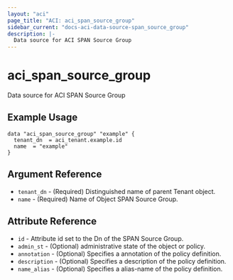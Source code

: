 ```yaml
---
layout: "aci"
page_title: "ACI: aci_span_source_group"
sidebar_current: "docs-aci-data-source-span_source_group"
description: |-
  Data source for ACI SPAN Source Group
---
```


# aci_span_source_group

Data source for ACI SPAN Source Group

## Example Usage

```hcl
data "aci_span_source_group" "example" {
  tenant_dn  = aci_tenant.example.id
  name  = "example"
}
```

## Argument Reference

- `tenant_dn` - (Required) Distinguished name of parent Tenant object.
- `name` - (Required) Name of Object SPAN Source Group.

## Attribute Reference

- `id` - Attribute id set to the Dn of the SPAN Source Group.
- `admin_st` - (Optional) administrative state of the object or policy.
- `annotation` - (Optional) Specifies a annotation of the policy definition.
- `description` - (Optional) Specifies a description of the policy definition.
- `name_alias` - (Optional) Specifies a alias-name of the policy definition.
